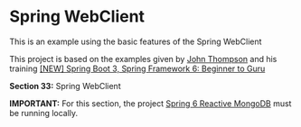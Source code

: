 # Spring WebClient

This is an example using the basic features of the Spring WebClient

This project is based on the examples given by [John Thompson](https://github.com/springframeworkguru) and his training [[NEW] Spring Boot 3, Spring Framework 6: Beginner to Guru](https://www.udemy.com/course/spring-framework-6-beginner-to-guru)

**Section 33:** Spring WebClient

**IMPORTANT:** For this section, the project [Spring 6 Reactive MongoDB](https://github.com/relicary/spring-6-reactive-mongo) must be running locally.
